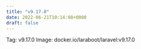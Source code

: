 ```yaml
---
title: "v9.17.0"
date: 2022-06-21T10:14:08+0000
draft: false
---
```


Tag: v9.17.0
Image: docker.io/laraboot/laravel:v9.17.0
